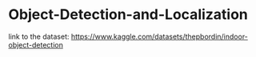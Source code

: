 # Object-Detection-and-Localization

link to the dataset: https://www.kaggle.com/datasets/thepbordin/indoor-object-detection
